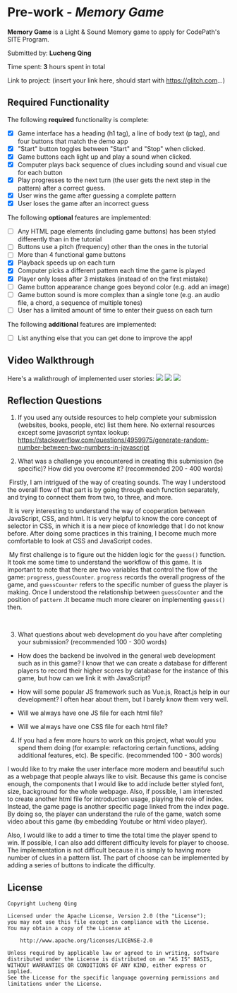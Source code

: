 # Pre-work - *Memory Game*

**Memory Game** is a Light & Sound Memory game to apply for CodePath's SITE Program. 

Submitted by: **Lucheng Qing**

Time spent: **3** hours spent in total

Link to project: (insert your link here, should start with https://glitch.com...)

## Required Functionality

The following **required** functionality is complete:

* [x] Game interface has a heading (h1 tag), a line of body text (p tag), and four buttons that match the demo app
* [x] "Start" button toggles between "Start" and "Stop" when clicked. 
* [x] Game buttons each light up and play a sound when clicked. 
* [x] Computer plays back sequence of clues including sound and visual cue for each button
* [x] Play progresses to the next turn (the user gets the next step in the pattern) after a correct guess. 
* [x] User wins the game after guessing a complete pattern
* [x] User loses the game after an incorrect guess

The following **optional** features are implemented:

* [ ] Any HTML page elements (including game buttons) has been styled differently than in the tutorial
* [ ] Buttons use a pitch (frequency) other than the ones in the tutorial
* [ ] More than 4 functional game buttons
* [x] Playback speeds up on each turn
* [x] Computer picks a different pattern each time the game is played
* [X] Player only loses after 3 mistakes (instead of on the first mistake)
* [ ] Game button appearance change goes beyond color (e.g. add an image)
* [ ] Game button sound is more complex than a single tone (e.g. an audio file, a chord, a sequence of multiple tones)
* [ ] User has a limited amount of time to enter their guess on each turn

The following **additional** features are implemented:

- [ ] List anything else that you can get done to improve the app!

## Video Walkthrough

Here's a walkthrough of implemented user stories:
<img src='https://github.com/q815101630/colorSoundGame/blob/main/1.gif' />
<img src='https://github.com/q815101630/colorSoundGame/blob/main/2.gif' />
<img src='https://github.com/q815101630/colorSoundGame/blob/main/3.gif' />


## Reflection Questions
1. If you used any outside resources to help complete your submission (websites, books, people, etc) list them here. 
No external resources except some javascript syntax lookup:
https://stackoverflow.com/questions/4959975/generate-random-number-between-two-numbers-in-javascript

2. What was a challenge you encountered in creating this submission (be specific)? How did you overcome it? (recommended 200 - 400 words) 

  ​    Firstly, I am intrigued of the way of creating sounds. The way I understood the overall flow of that part is by going through each function separately, and trying to connect them from two, to three, and more. 

  ​	It is very interesting to understand the way of cooperation between JavaScript, CSS, and html. It is very helpful to know the core concept of selector in CSS, in which it is a new piece of knowledge that I do not know before. After doing some practices in this training, I become much more comfortable to  look at CSS and JavaScript codes.

  ​	My first challenge is to figure out the hidden logic for the `guess()` function. It took me some time to understand the workflow of this game. It is important to note that there are two variables that control the flow of the game: `progress`, `guessCounter`. `progress` records the overall progress of the game, and `guessCounter` refers to the specific number of guess the player is making. Once I understood the relationship between `guessCounter` and the position of  `pattern` .It became much more clearer on implementing `guess()` then.

  ​     

3. What questions about web development do you have after completing your submission? (recommended 100 - 300 words) 

  * How does the backend be involved in the general web development such as in this game? I know that we can create a database for different players to record their higher scores by database for the instance of this game, but how can we link it with JavaScript? 

  * How will some popular JS framework such as Vue.js, React.js help in our development? I often hear about them, but I barely know them very well. 

  * Will we always have one JS file for each html file? 

  * Will we always have one CSS file for each html file? 

    

4. If you had a few more hours to work on this project, what would you spend them doing (for example: refactoring certain functions, adding additional features, etc). Be specific. (recommended 100 - 300 words) 

  I would like to try make the user interface more modern and beautiful such as a webpage that  people always like to visit.  Because this game is concise enough, the components that I would like to add include better styled font, size, background for the whole webpage. Also, if possible, I am interested to create another html file for introduction usage, playing the role of index. Instead, the game page is another specific page linked from the index page. By doing so, the player can understand the rule of the game,  watch some video about this game (by embedding Youtube or html video player). 

  Also, I would like to add a timer to time the total time the player spend to win. If possible, I can also add different difficulty levels for player to choose. The implementation is not difficult because it is simply to having more number of clues in a pattern list. The part of choose can be implemented by adding a series of buttons  to indicate the difficulty.     

## License

    Copyright Lucheng Qing
    
    Licensed under the Apache License, Version 2.0 (the "License");
    you may not use this file except in compliance with the License.
    You may obtain a copy of the License at
    
        http://www.apache.org/licenses/LICENSE-2.0
    
    Unless required by applicable law or agreed to in writing, software
    distributed under the License is distributed on an "AS IS" BASIS,
    WITHOUT WARRANTIES OR CONDITIONS OF ANY KIND, either express or implied.
    See the License for the specific language governing permissions and
    limitations under the License.
